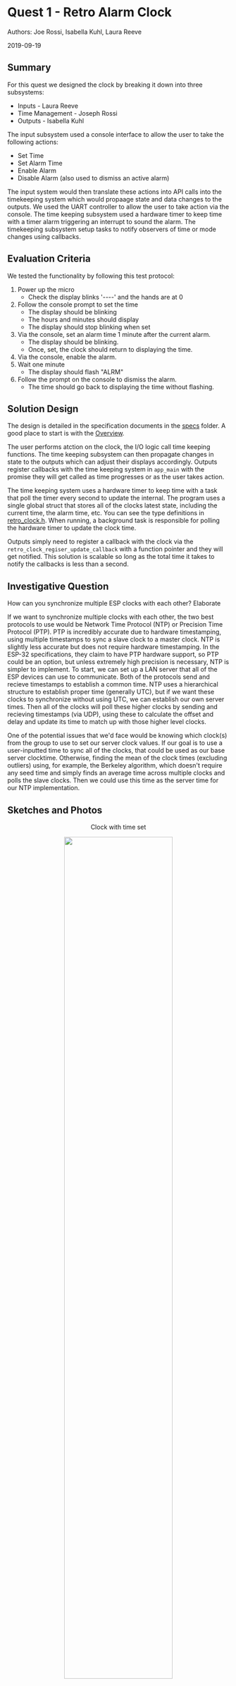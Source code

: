 # Quest 1 - Retro Alarm Clock

Authors: Joe Rossi, Isabella Kuhl, Laura Reeve

2019-09-19

## Summary

For this quest we designed the clock by breaking it down into three subsystems:

* Inputs - Laura Reeve
* Time Management - Joseph Rossi
* Outputs - Isabella Kuhl

The input subsystem used a console interface to allow the user to take the following
actions:

* Set Time
* Set Alarm Time
* Enable Alarm
* Disable Alarm (also used to dismiss an active alarm)

The input system would then translate these actions into API calls into the timekeeping 
system which would propaage state and data changes to the outputs.  We used the UART 
controller to allow the user to take action via the console. The time keeping subsystem
used a hardware timer to keep time with a timer alarm triggering an interrupt to sound
the alarm. The timekeeping subsystem setup tasks to notify observers of time or mode
changes using callbacks.

## Evaluation Criteria

We tested the functionality by following this test protocol:

1. Power up the micro
    * Check the display blinks '----' and the hands are at 0
2. Follow the console prompt to set the time
    * The display should be blinking
    * The hours and minutes should display
    * The display should stop blinking when set
3. Via the console, set an alarm time 1 minute after the current alarm.
    * The display should be blinking.
    * Once, set, the clock should return to displaying the time.
4. Via the console, enable the alarm.
5. Wait one minute
    * The display should flash "ALRM"
6. Follow the prompt on the console to dismiss the alarm.
    * The time should go back to displaying the time without 
      flashing.

## Solution Design

The design is detailed in the specification documents in the [specs](./specs) folder. 
A good place to start is with the [Overview](./specs/Overview.md).

The user performs atction on the clock, the I/O logic call time keeping functions. The time keeping
subsystem can then propagate changes in state to the outputs which can adjust their displays 
accordingly. Outputs register callbacks with the time keeping system in `app_main` with the promise
they will get called as time progresses or as the user takes action.

The time keeping system uses a hardware timer to keep time with a task that poll the timer every second 
to update the internal. The program uses a single global struct that stores all of the clocks latest state,
including the current time, the alarm time, etc. You can see the type definitions in 
[retro_clock.h](./code/main/retro_clock.h).  When running, a background task is responsible for polling
the hardware timer to update the clock time.

Outputs simply need to register a callback with the clock via the `retro_clock_regiser_update_callback` with
a function pointer and they will get notified. This solution is scalable so long as the total time it takes
to notify the callbacks is less than a second.


## Investigative Question
How can you synchronize multiple ESP clocks with each other? Elaborate

If we want to synchronize multiple clocks with each other, the two best protocols to use would be Network Time Protocol (NTP) or Precision Time Protocol (PTP). PTP is incredibly accurate due to hardware timestamping, using multiple timestamps to sync a slave clock to a master clock. NTP is slightly less accurate but does not require hardware timestamping. In the ESP-32 specifications, they claim to have PTP hardware support, so PTP could be an option, but unless extremely high precision is necessary, NTP is simpler to implement. To start, we can set up a LAN server that all of the ESP devices can use to communicate. Both of the protocols send and recieve timestamps to establish a common time. NTP uses a hierarchical structure to establish proper time (generally UTC), but if we want these clocks to synchronize without using UTC, we can establish our own server times. Then all of the clocks will poll these higher clocks by sending and recieving timestamps (via UDP), using these to calculate the offset and delay and update its time to match up with those higher level clocks. 

One of the potential issues that we'd face would be knowing which clock(s) from the group to use to set our server clock values. If our goal is to use a user-inputted time to sync all of the clocks, that could be used as our base server clocktime. Otherwise, finding the mean of the clock times (excluding outliers) using, for example, the Berkeley algorithm, which doesn't require any seed time and simply finds an average time across multiple clocks and polls the slave clocks. Then we could use this time as the server time for our NTP implementation.

## Sketches and Photos

<center><p>Clock with time set</p><img src="./images/time-set.png" width="70%" /></center>  
<center><p>Alarm sounding</p><img src="./images/alarm-sounding.png" width="70%" /></center>  


## Supporting Artifacts

- [Link to repo](https://github.com/BU-EC444/Team15-Kuhl-Reeve-Rossi/tree/master/quest-1)
- [Demo Video](https://drive.google.com/file/d/19ph8pJgsHekSAIAexwMMzVPk7IlnPV5K/view?usp=sharing)


## References

-----

## Reminders

- Video recording in landscape not to exceed 90s
- Each team member appears in video
- Make sure video permission is set accessible to the instructors
- Repo is private
